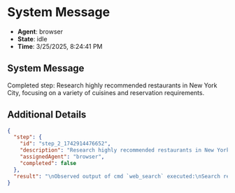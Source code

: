 # System Message

- **Agent**: browser
- **State**: idle
- **Time**: 3/25/2025, 8:24:41 PM

## System Message

Completed step: Research highly recommended restaurants in New York City, focusing on a variety of cuisines and reservation requirements.

## Additional Details

```json
{
  "step": {
    "id": "step_2_1742914476652",
    "description": "Research highly recommended restaurants in New York City, focusing on a variety of cuisines and reservation requirements.",
    "assignedAgent": "browser",
    "completed": false
  },
  "result": "\nObserved output of cmd `web_search` executed:\nSearch results for \"highly recommended restaurants in New York City variety of cuisines reservation requirements\":\n\n[1] https://www.tripadvisor.in/Restaurants-g60763-New_York_City_New_York.html\n    URL: https://www.tripadvisor.in/Restaurants-g60763-New_York_City_New_York.html\n    No snippet available from Google Search API\n\n[2] https://www.opentable.com/metro/us/new-york-city-restaurants\n    URL: https://www.opentable.com/metro/us/new-york-city-restaurants\n    No snippet available from Google Search API\n\n[3] https://ny.eater.com/maps/best-new-york-restaurants-38-map\n    URL: https://ny.eater.com/maps/best-new-york-restaurants-38-map\n    No snippet available from Google Search API\n\n[4] https://travelswithtalek.com/26-authentic-ethnic-restaurants-nyc-a-to-z/\n    URL: https://travelswithtalek.com/26-authentic-ethnic-restaurants-nyc-a-to-z/\n    No snippet available from Google Search API\n\n[5] https://www.cntraveler.com/gallery/best-restaurants-in-new-york-city\n    URL: https://www.cntraveler.com/gallery/best-restaurants-in-new-york-city\n    No snippet available from Google Search API\n\nRetrieved at: 2025-03-25T14:54:41.561Z"
}
```

